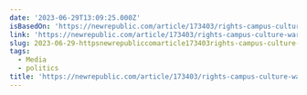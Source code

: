 ```yaml
---
date: '2023-06-29T13:09:25.000Z'
isBasedOn: 'https://newrepublic.com/article/173403/rights-campus-culture-war-machine'
link: 'https://newrepublic.com/article/173403/rights-campus-culture-war-machine'
slug: 2023-06-29-httpsnewrepubliccomarticle173403rights-campus-culture-war-machine
tags:
  - Media
  - politics
title: 'https://newrepublic.com/article/173403/rights-campus-culture-war-machine'
---
```


